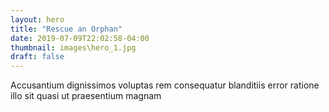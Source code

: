 ```yaml
---
layout: hero
title: "Rescue an Orphan"
date: 2019-07-09T22:02:58-04:00
thumbnail: images\hero_1.jpg
draft: false
---
```

Accusantium dignissimos voluptas rem consequatur blanditiis error ratione illo sit quasi ut praesentium magnam